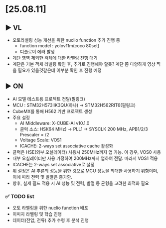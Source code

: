 # [25.08.11] 

## ▶️ VL
 - 오토라벨링 성능 개선을 위한 nuclio function 추가 진행 중
    - function model : yolov11m(coco 80set)
    - 디폴로이 에러 발생
 - 계단 영역 제외한 객체에 대한 라벨링 진행 대기
 - 계단은 기본 객체 라벨링 확인 후, 추가로 진행해야 할듯? 계단 쫌 다양하게 영상 찍을 필요가 있을것같은데 이부분 확인 후 진행 예정

## ▶️ ON
 - AI 모델 테스트용 프로젝트 전달(필링크)
 - MCU : STM32H573IIK3QU(하나) -> STM32H562RIT6(필링크)
 - CubeMX를 통해 H562 기반 프로젝트 생성
 - 주요 설정
    - AI Middleware: X-CUBE-AI v10.1.0
    - 클럭 소스: HSI(64 MHz) → PLL1 → SYSCLK 200 MHz, APB1/2/3 Prescaler = /2
    - Voltage Scale: VOS1
    - ICACHE: 2-ways set associative cache 활성화
 - 클럭은 HSE(외부 오실레이터) 사용시 250MHz까지 업 가능. 이 경우, VOS0 사용
 - 내부 오실레이터만 사용 가정하여 200MHz까지 업하여 전달. 따라서 VOS1 적용
 - ICACHE는 2-ways set associative로 설정
 - 위 설정은 AI 추론의 성능을 위한 것으로 MCU 성능을 최대한 사용하기 위함이며, 이에 따라 전력 및 발열은 증가함.
 - 향후, 실제 필드 적용 시 AI 성능 및 전력, 발열 등 균형을 고려한 최적화 필요


### ✅ TODO list
 - 오토 라벨링을 위한 nuclio function 배포
 - 이미지 라벨링 및 학습 진행
 - 데이터(전압, 전류) 추가 수령 후 분석 진행

 <!-- VS code로 확인 가능, 단축키 : ctrl + shift + v -->